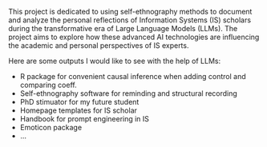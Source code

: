 This project is dedicated to using self-ethnography methods to document and analyze the personal reflections of Information Systems (IS) scholars during the transformative era of Large Language Models (LLMs). The project aims to explore how these advanced AI technologies are influencing the academic and personal perspectives of IS experts.

Here are some outputs I would like to see with the help of LLMs:
- R package for convenient causal inference when adding control and comparing coeff.
- Self-ethnography software for reminding and structural recording
- PhD stimuator for my future student
- Homepage templates for IS scholar
- Handbook for prompt engineering in IS
- Emoticon package
- ...
